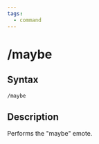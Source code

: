 ```yaml
---
tags:
  - command
---
```


# /maybe

## Syntax

<!--cmd-syntax-start-->
```eqcommand
/maybe
```
<!--cmd-syntax-end-->

## Description

<!--cmd-desc-start-->
Performs the "maybe" emote.
<!--cmd-desc-end-->